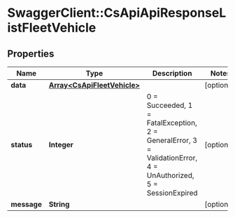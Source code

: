 # SwaggerClient::CsApiApiResponseListFleetVehicle

## Properties
Name | Type | Description | Notes
------------ | ------------- | ------------- | -------------
**data** | [**Array&lt;CsApiFleetVehicle&gt;**](CsApiFleetVehicle.md) |  | [optional] 
**status** | **Integer** | 0 &#x3D; Succeeded, 1 &#x3D; FatalException, 2 &#x3D; GeneralError, 3 &#x3D; ValidationError, 4 &#x3D; UnAuthorized, 5 &#x3D; SessionExpired | [optional] 
**message** | **String** |  | [optional] 



